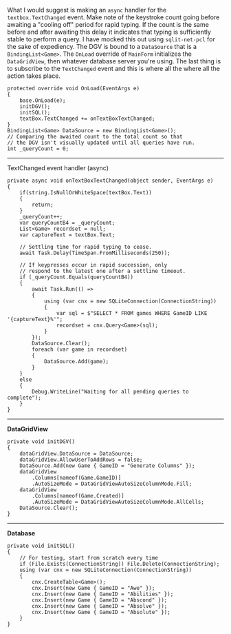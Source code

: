 What I would suggest is making an `async` handler for the `textbox.TextChanged` event. Make note of the keystroke count going before awaiting a "cooling off" period for rapid typing. If the count is the same before and after awaiting this delay it indicates that typing is sufficiently stable to perform a query. I have mocked this out using `sqlit-net-pcl` for the sake of expediency. The DGV is bound to a `DataSource` that is a `BindingList<Game>`. The `OnLoad` override of `MainForm` initializes the `DataGridView`, then whatever database server you're using. The last thing is to subscribe to the `TextChanged` event and this is where all the where all the action takes place.

```        
protected override void OnLoad(EventArgs e)
{
    base.OnLoad(e);
    initDGV();
    initSQL();
    textBox.TextChanged += onTextBoxTextChanged;
}
BindingList<Game> DataSource = new BindingList<Game>();
// Comparing the awaited count to the total count so that
// the DGV isn't visually updated until all queries have run.
int _queryCount = 0;
```

***
TextChanged event handler (async)
```
private async void onTextBoxTextChanged(object sender, EventArgs e)
{
    if(string.IsNullOrWhiteSpace(textBox.Text))
    {
        return;
    }
    _queryCount++;
    var queryCountB4 = _queryCount;
    List<Game> recordset = null;
    var captureText = textBox.Text;

    // Settling time for rapid typing to cease.
    await Task.Delay(TimeSpan.FromMilliseconds(250));

    // If keypresses occur in rapid succession, only
    // respond to the latest one after a settline timeout.
    if (_queryCount.Equals(queryCountB4))
    {
        await Task.Run(() =>
        {
            using (var cnx = new SQLiteConnection(ConnectionString))
            {
                var sql = $"SELECT * FROM games WHERE GameID LIKE '{captureText}%'";
                recordset = cnx.Query<Game>(sql);
            }
        });
        DataSource.Clear();
        foreach (var game in recordset)
        {
            DataSource.Add(game);
        }
    }
    else
    {
        Debug.WriteLine("Waiting for all pending queries to complete");
    }
}
```

***
**DataGridView**
```
private void initDGV()
{
    dataGridView.DataSource = DataSource;
    dataGridView.AllowUserToAddRows = false;
    DataSource.Add(new Game { GameID = "Generate Columns" });
    dataGridView
        .Columns[nameof(Game.GameID)]
        .AutoSizeMode = DataGridViewAutoSizeColumnMode.Fill;
    dataGridView
        .Columns[nameof(Game.Created)]
        .AutoSizeMode = DataGridViewAutoSizeColumnMode.AllCells;
    DataSource.Clear();
}
```

***
**Database**
```
private void initSQL()
{
    // For testing, start from scratch every time
    if (File.Exists(ConnectionString)) File.Delete(ConnectionString);
    using (var cnx = new SQLiteConnection(ConnectionString))
    {
        cnx.CreateTable<Game>();
        cnx.Insert(new Game { GameID = "Awe" });
        cnx.Insert(new Game { GameID = "Abilities" });
        cnx.Insert(new Game { GameID = "Abscond" });
        cnx.Insert(new Game { GameID = "Absolve" });
        cnx.Insert(new Game { GameID = "Absolute" });
    }
}
```


